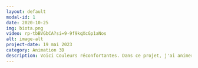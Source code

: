 ```yaml
---
layout: default
modal-id: 1
date: 2020-10-25
img: biota.png
video: rp-tbBVGbCA?si=9-9f9kqXcGp1aNos
alt: image-alt
project-date: 19 mai 2023
category: Animation 3D
description: Voici Couleurs réconfortantes. Dans ce projet, j'ai animer les arbres qui pousses, fait le montage de la vidéo, des effets sonores et une partie de la trame sonore. Ce projet montre la solitude que peut resentir le personnage et lorsqu'il pleure il donne vie à l'environnement autour de lui. Ce projet à été réaliser dans le cadre du cours d'animation 3D de la technique d'intégrations multimédia.
---
```

